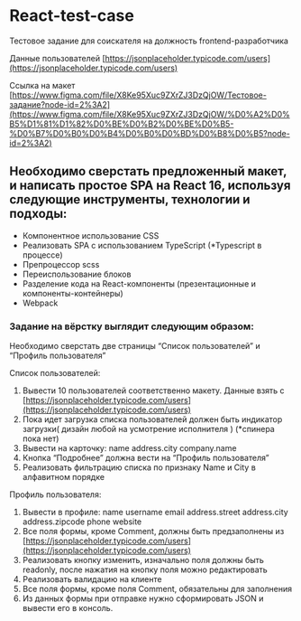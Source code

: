 # React-test-case
Тестовое задание для соискателя на должность frontend-разработчика

Данные пользователей [https://jsonplaceholder.typicode.com/users](https://jsonplaceholder.typicode.com/users)

Ссылка на макет [https://www.figma.com/file/X8Ke95Xuc9ZXrZJ3DzQjOW/Тестовое-задание?node-id=2%3A2](https://www.figma.com/file/X8Ke95Xuc9ZXrZJ3DzQjOW/%D0%A2%D0%B5%D1%81%D1%82%D0%BE%D0%B2%D0%BE%D0%B5-%D0%B7%D0%B0%D0%B4%D0%B0%D0%BD%D0%B8%D0%B5?node-id=2%3A2)

## Необходимо сверстать предложенный макет, и написать простое SPA на React 16, используя следующие инструменты, технологии и подходы:

- Компонентное использование CSS
- Реализовать SPA с использованием TypeScript (*Typescript в процессе)
- Препроцессор scss
- Переиспользование блоков
- Разделение кода на React-компоненты (презентационные и компоненты-контейнеры)
- Webpack

### **Задание на вёрстку выглядит следующим образом:**

Необходимо сверстать две страницы “Список пользователей” и “Профиль пользователя”

Список пользователей:
1. Вывести 10 пользователей соответственно макету. Данные взять  с [https://jsonplaceholder.typicode.com/users](https://jsonplaceholder.typicode.com/users)
2. Пока идет загрузка списка пользователей должен быть индикатор загрузки( дизайн любой на усмотрение исполнителя ) (*спинера пока нет)
3. Вывести на карточку: 
    name 
    address.city 
    company.name 
4. Кнопка “Подробнее” должна вести на “Профиль пользователя”
5. Реализовать фильтрацию списка по признаку Name и City в алфавитном порядке

Профиль пользователя:
1. Вывести в профиле:
    name
    username
    email
    address.street
    address.city
    address.zipcode
    phone
    website
2. Все поля формы, кроме Comment, должны быть предзаполнены из [https://jsonplaceholder.typicode.com/users](https://jsonplaceholder.typicode.com/users)
3. Реализовать кнопку изменить, изначально поля должны быть readonly, после нажатия на кнопку поля можно редактировать
4. Реализовать валидацию на клиенте
5. Все поля формы, кроме поля Comment, обязательны для заполнения
6. Из данных формы при отправке нужно сформировать JSON и вывести его в консоль.
